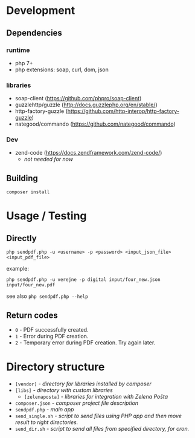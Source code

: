 # Development
## Dependencies
### runtime
* php 7+
* php extensions: soap, curl, dom, json

### libraries
* soap-client (https://github.com/phpro/soap-client)
* guzzlehttp/guzzle (http://docs.guzzlephp.org/en/stable/)
* http-factory-guzzle (https://github.com/http-interop/http-factory-guzzle)
* nategood/commando (https://github.com/nategood/commando)

### Dev
* zend-code (https://docs.zendframework.com/zend-code/)
  * *not needed for now*

## Building
`composer install`

# Usage / Testing
## Directly
`php sendpdf.php -u <username> -p <password> <input_json_file> <input_pdf_file>`

example:

`php sendpdf.php -u verejne -p digital input/four_new.json input/four_new.pdf`

see also `php sendpdf.php --help`

## Return codes
* `0` - PDF successfully created.
* `1` - Error during PDF creation.
* `2` - Temporary error during PDF creation. Try again later.

# Directory structure
* `[vendor]` *- directory for libraries installed by composer*
* `[libs]` *- directory with custom libraries*
  * `[zelenaposta]` *- libraries for integration with Zelena Pošta*
* `composer.json` *- composer project file description*
* `sendpdf.php` *- main app*
* `send_single.sh` *- script to send files using PHP app and then move result to right directories.*
* `send_dir.sh` *- script to send all files from specified directory, for cron.*
